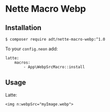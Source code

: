 Nette Macro Webp
=========

Installation
---------

`$ composer require adt/nette-macro-webp:^1.0`

To your `config.neon` add:

```neon
latte:
	macros:
		- App\WebpSrcMacro::install
```

Usage
---------

Latte:

```latte
<img n:webpSrc="myImage.webp">
```


